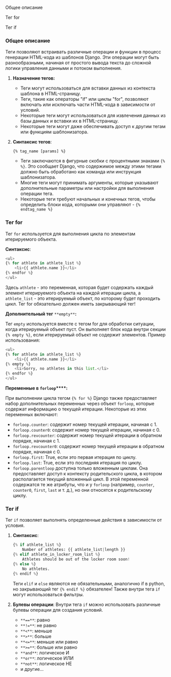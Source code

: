 Общее описание

Тег for

Тег if

### Общее описание

Теги позволяют встраивать различные операции и функции в процесс генерации HTML-кода из шаблонов Django. Эти операции могут быть разнообразными, начиная от простого вывода текста до сложной логики управления данными и потоком выполнения.

1. **Назначение тегов:**
    - Теги могут использоваться для вставки данных из контекста шаблона в HTML-страницу.
    - Теги, такие как операторы "if" или циклы "for", позволяют включать или исключать части HTML-кода в зависимости от условий.
    - Некоторые теги могут использоваться для извлечения данных из базы данных и вставки их в HTML-страницу.
    - Некоторые теги могут даже обеспечивать доступ к другим тегам или функциям шаблонизатора.
2. **Синтаксис тегов**:
    
    `{% tag_name [params] %}`
    
    - Теги заключаются в фигурные скобки с процентными знаками `{% %}`. Это сообщает Django, что содержимое между этими тегами должно быть обработано как команда или инструкция шаблонизатора.
    - Многие теги могут принимать аргументы, которые указывают дополнительные параметры или настройки для выполнения операции тега.
    - Некоторые теги требуют начальных и конечных тегов, чтобы определить блоки кода, которыми они управляют - `{% endtag_name %}`

### Тег for

Тег `for` используется для выполнения цикла по элементам итерируемого объекта.

**Синтаксис**:

```Python
<ul>
{% for athlete in athlete_list %}
    <li>{{ athlete.name }}</li>
{% endfor %}
</ul>
```

Здесь `athlete` - это переменная, которая будет содержать каждый элемент итерируемого объекта на каждой итерации цикла, а `athlete_list` - это итерируемый объект, по которому будет проходить цикл. Тег for обязательно должен иметь закрывающий тег!

**Дополнительный тег** `**empty**`**:**

Тег `empty` используется вместе с тегом for для обработки ситуации, когда итерируемый объект пуст. Он выполняет блок кода внутри секции `{% empty %}`, если итерируемый объект не содержит элементов. Пример использования:

```Python
<ul>
{% for athlete in athlete_list %}
    <li>{{ athlete.name }}</li>
{% empty %}
    <li>Sorry, no athletes in this list.</li>
{% endfor %}
</ul>
```

**Переменные в** **`forloop`****:**

При выполнении цикла тегом `{% for %}` Django также предоставляет набор дополнительных переменных через объект `forloop`, которые содержат информацию о текущей итерации. Некоторые из этих переменных включают:

- `forloop.counter`: содержит номер текущей итерации, начиная с 1.
- `forloop.counter0`: содержит номер текущей итерации, начиная с 0.
- `forloop.revcounter`: содержит номер текущей итерации в обратном порядке, начиная с 1.
- `forloop.revcounter0`: содержит номер текущей итерации в обратном порядке, начиная с 0.
- `forloop.first`: True, если это первая итерация по циклу.
- `forloop.last`: True, если это последняя итерация по циклу.
- `forloop.parentloop` доступна только вложенным циклам. Она предоставляет доступ к контексту родительского цикла, в котором располагается текущий вложенный цикл. В этой переменной содержатся те же атрибуты, что и у `forloop` (например, `counter`, `counter0`, `first`, `last` и т. д.), но они относятся к родительскому циклу.

### Тег if

Тег `if` позволяет выполнять определенные действия в зависимости от условия.

1. **Синтаксис**:
    
    ```Python
    {% if athlete_list %}
        Number of athletes: {{ athlete_list|length }}
    {% elif athlete_in_locker_room_list %}
        Athletes should be out of the locker room soon!
    {% else %}
        No athletes.
    {% endif %}
    ```
    
    Теги `elif` и `else` являются не обязательными, аналогично if в python, но закрывающий тег `{% endif %}` обязателен! Также внутри тега `if` могут использоваться фильтры.
    
2. **Булевы операции**: Внутри тега `if` можно использовать различные булевы операции для создания условий.
    - `**==**`: равно
    - `**!=**`: не равно
    - `**<**`: меньше
    - `**>**`: больше
    - `**<=**`: меньше или равно
    - `**>=**`: больше или равно
    - `**and**`: логическое И
    - `**or**`: логическое ИЛИ
    - `**not**`: логическое НЕ
    - и другие…

<div class="page-break" style="page-break-before: always;"></div>
